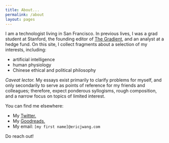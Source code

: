 ```yaml
---
title: About...
permalink: /about
layout: pages
---
```


I am a technologist living in San Francisco.
In previous lives, I was a grad student at Stanford,
the founding editor of [The Gradient](https://thegradient.pub/),
and an analyst at a hedge fund.
On this site, I collect fragments about a selection of my interests, including:

- artificial intelligence
- human physiology
- Chinese ethical and political philosophy

_Caveat lector._
My essays exist primarily to clarify problems for myself,
and only secondarily to serve as points of reference for my friends and colleagues;
therefore, expect ponderous syllogisms,
rough composition,
and a narrow focus on topics of limited interest.

You can find me elsewhere:

- My [Twitter.](https://twitter.com/ecjwg)
- My [Goodreads.](https://www.goodreads.com/ecjwg)
- My email: `[my first name]@ericjwang.com`

Do reach out!
